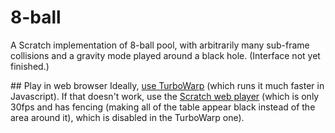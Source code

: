# 8-ball
A Scratch implementation of 8-ball pool, with arbitrarily many sub-frame collisions and a gravity mode played around a black hole. (Interface not yet finished.)

## Play in web browser
Ideally, [use TurboWarp](https://turbowarp.org/470794770/fullscreen?hqpen&offscreen&fps=60) (which runs it much faster in Javascript). If that doesn't work, use the [Scratch web player](https://scratch.mit.edu/projects/470794770/fullscreen/) (which is only 30fps and has fencing (making all of the table appear black instead of the area around it), which is disabled in the TurboWarp one).

